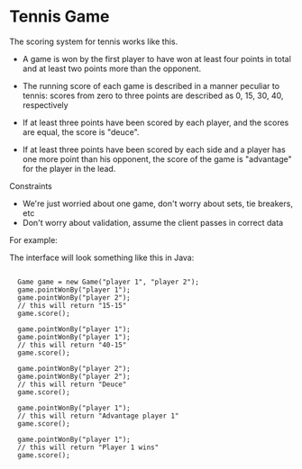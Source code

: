 # Tennis Game

The scoring system for tennis works like this.

* A game is won by the first player to have won at least four points in total and at least two points more than the opponent.

* The running score of each game is described in a manner peculiar to tennis: scores from zero to three points are described as 0, 15, 30, 40, respectively

* If at least three points have been scored by each player, and the scores are equal, the score is "deuce".

* If at least three points have been scored by each side and a player has one more point than his opponent, the score of the game is "advantage" for the player in the lead.

Constraints

* We're just worried about one game, don't worry about sets, tie breakers, etc
* Don't worry about validation, assume the client passes in correct data

For example:


The interface will look something like this in Java:

```

  Game game = new Game("player 1", "player 2");
  game.pointWonBy("player 1");
  game.pointWonBy("player 2");
  // this will return "15-15"
  game.score();

  game.pointWonBy("player 1");
  game.pointWonBy("player 1");
  // this will return "40-15"
  game.score();

  game.pointWonBy("player 2");
  game.pointWonBy("player 2");
  // this will return "Deuce"
  game.score();

  game.pointWonBy("player 1");
  // this will return "Advantage player 1"
  game.score();

  game.pointWonBy("player 1");
  // this will return "Player 1 wins"
  game.score();
```